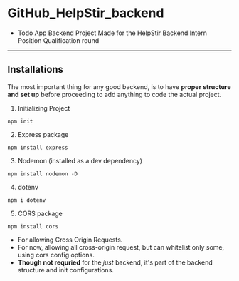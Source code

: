 # GitHub_HelpStir_backend

- Todo App Backend Project Made for the HelpStir Backend Intern Position Qualification round

---

## Installations 

The most important thing for any good backend, is to have **proper structure and set up** before proceeding to add anything to code the actual project.

1. Initializing Project
```
npm init
```

2. Express package
```
npm install express
```

3. Nodemon (installed as a dev dependency)
```
npm install nodemon -D
```

4. dotenv
```
npm i dotenv
```

5. CORS package
```
npm install cors
```
- For allowing Cross Origin Requests. 
- For now, allowing all cross-origin request, but can whitelist only some, using cors config options.
- **Though not requried** for the *just* backend, it's part of the backend structure and init configurations.

